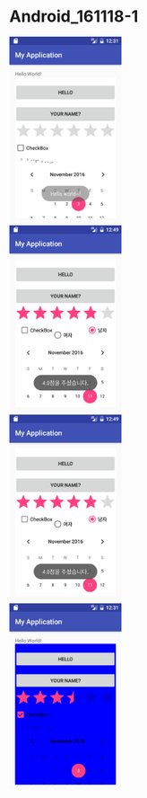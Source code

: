 # Android_161118-1
<img src='https://github.com/kingpyk/Android_161111/blob/master/app/pics/s1.png?raw=true' width=200><br>
<img src='https://github.com/kingpyk/Android_161111/blob/master/app/pics/s2.png?raw=true' width=200><br>
<img src='https://github.com/kingpyk/Android_161111/blob/master/app/pics/s3.png?raw=true' width=200><br>
<img src='https://github.com/kingpyk/Android_161111/blob/master/app/pics/s4.png?raw=true' width=200>
